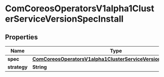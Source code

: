 
# ComCoreosOperatorsV1alpha1ClusterServiceVersionSpecInstall

## Properties
Name | Type | Description | Notes
------------ | ------------- | ------------- | -------------
**spec** | [**ComCoreosOperatorsV1alpha1ClusterServiceVersionSpecInstallSpec**](ComCoreosOperatorsV1alpha1ClusterServiceVersionSpecInstallSpec.md) |  |  [optional]
**strategy** | **String** |  | 



